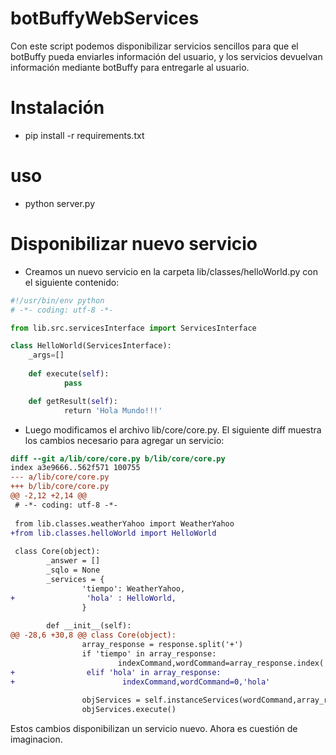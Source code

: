 # botBuffyWebServices
Con este script podemos disponibilizar servicios sencillos para que el botBuffy pueda enviarles información del usuario, y los servicios devuelvan información mediante botBuffy para entregarle al usuario.

# Instalación
* pip install -r requirements.txt

# uso
* python server.py

# Disponibilizar nuevo servicio
* Creamos un nuevo servicio en la carpeta lib/classes/helloWorld.py con el siguiente contenido:

``` python
#!/usr/bin/env python
# -*- coding: utf-8 -*-

from lib.src.servicesInterface import ServicesInterface

class HelloWorld(ServicesInterface):
	_args=[]
	
	def execute(self):
            pass

	def getResult(self):
            return 'Hola Mundo!!!' 
```
 
* Luego modificamos el archivo lib/core/core.py. El siguiente diff muestra los cambios necesario para agregar un servicio:

``` diff
diff --git a/lib/core/core.py b/lib/core/core.py
index a3e9666..562f571 100755
--- a/lib/core/core.py
+++ b/lib/core/core.py
@@ -2,12 +2,14 @@
 # -*- coding: utf-8 -*-
 
 from lib.classes.weatherYahoo import WeatherYahoo
+from lib.classes.helloWorld import HelloWorld
 
 class Core(object):
        _answer = []
        _sqlo = None
        _services = {
                'tiempo': WeatherYahoo,
+                'hola' : HelloWorld,
                }
 
        def __init__(self):
@@ -28,6 +30,8 @@ class Core(object):
                array_response = response.split('+')
                if 'tiempo' in array_response:
                        indexCommand,wordCommand=array_response.index('tiempo'),'tiempo'
+                elif 'hola' in array_response:
+                        indexCommand,wordCommand=0,'hola'
 
                objServices = self.instanceServices(wordCommand,array_response[indexCommand+1:])
                objServices.execute()
 ``` 
 
 Estos cambios disponibilizan un servicio nuevo. Ahora es cuestión de imaginacion.
